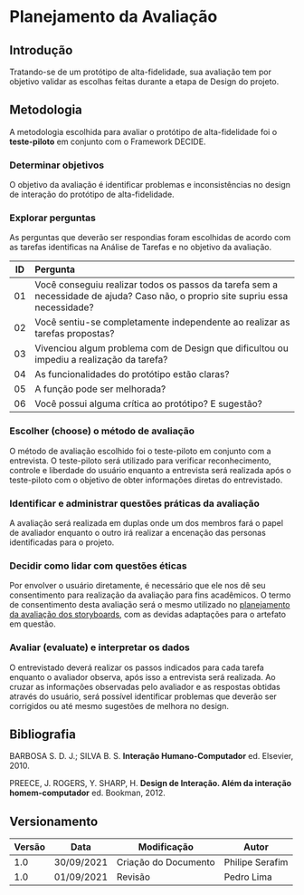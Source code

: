# Planejamento da Avaliação

## Introdução
Tratando-se de um protótipo de alta-fidelidade, sua avaliação tem por objetivo validar as escolhas feitas durante a etapa de Design do projeto.

## Metodologia

A metodologia escolhida para avaliar o protótipo de alta-fidelidade foi o <strong>teste-piloto</strong> em conjunto com o Framework DECIDE.

### Determinar objetivos
  O objetivo da avaliação é identificar problemas e inconsistências no design de interação do protótipo de alta-fidelidade.

### Explorar perguntas
  As perguntas que deverão ser respondias foram escolhidas de acordo com as tarefas identificas na Análise de Tarefas e no objetivo da avaliação.

  |  ID   | Pergunta                                                                                                                        |
  | :---: | :------------------------------------------------------------------------------------------------------------------------------ |
  |  01   | Você conseguiu realizar todos os passos da tarefa sem a necessidade de ajuda? Caso não, o proprio site supriu essa necessidade? |
  |  02   | Você sentiu-se completamente independente ao realizar as tarefas propostas?                                                     |
  |  03   | Vivenciou algum problema com de Design que dificultou ou impediu a realização da tarefa?                                        |
  |  04   | As funcionalidades do protótipo estão claras?                                                                                   |
  |  05   | A função pode ser melhorada?                                                                                                    |
  |  06   | Você possui alguma crítica ao protótipo? E sugestão?                                                                            |

### Escolher (choose) o método de avaliação
O método de avaliação escolhido foi o teste-piloto em conjunto com a entrevista.
O teste-piloto será utilizado para verificar reconhecimento, controle e liberdade do usuário enquanto a entrevista será realizada após o teste-piloto com o objetivo de obter informações diretas do entrevistado.

### Identificar e administrar questões práticas da avaliação
A avaliação será realizada em duplas onde um dos membros fará o papel de avaliador enquanto o outro irá realizar a encenação das personas identificadas para o projeto.
### Decidir como lidar com questões éticas
Por envolver o usuário diretamente, é necessário que ele nos dê seu consentimento para realização da avaliação para fins acadêmicos. O termo de consentimento desta avaliação será o mesmo utilizado no [planejamento da avaliação dos storyboards](../../docs/proj/planejamentoDaAvalicaoDosStoryboards.md), com as devidas adaptações para o artefato em questão.

### Avaliar (evaluate) e interpretar os dados
O entrevistado deverá realizar os passos indicados para cada tarefa enquanto o avaliador observa, após isso a entrevista será realizada. Ao cruzar as informações observadas pelo avaliador e as respostas obtidas através do usuário, será possível identificar problemas que deverão ser corrigidos ou até mesmo sugestões de melhora no design.

## Bibliografia

BARBOSA S. D. J.; SILVA B. S. <strong>Interação Humano-Computador</strong> ed. Elsevier, 2010.

PREECE, J. ROGERS, Y. SHARP, H. <strong>Design de Interação. Além da interação homem-computador</strong> ed. Bookman, 2012.

## Versionamento

| Versão | Data       | Modificação          | Autor           |
| ------ | ---------- | -------------------- | --------------- |
| 1.0    | 30/09/2021 | Criação do Documento | Philipe Serafim |
| 1.0    | 01/09/2021 | Revisão              | Pedro Lima      |
